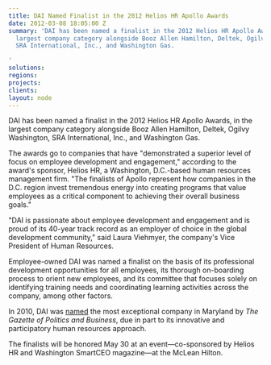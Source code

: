 ```yaml
---
title: DAI Named Finalist in the 2012 Helios HR Apollo Awards
date: 2012-03-08 18:05:00 Z
summary: 'DAI has been named a finalist in the 2012 Helios HR Apollo Awards, in the
  largest company category alongside Booz Allen Hamilton, Deltek, Ogilvy Washington,
  SRA International, Inc., and Washington Gas.

'
solutions: 
regions: 
projects: 
clients: 
layout: node
---
```


DAI has been named a finalist in the 2012 Helios HR Apollo Awards, in the largest company category alongside Booz Allen Hamilton, Deltek, Ogilvy Washington, SRA International, Inc., and Washington Gas.

The awards go to companies that have "demonstrated a superior level of focus on employee development and engagement," according to the award's sponsor, Helios HR, a Washington, D.C.-based human resources management firm. "The finalists of Apollo represent how companies in the D.C. region invest tremendous energy into creating programs that value employees as a critical component to achieving their overall business goals."

"DAI is passionate about employee development and engagement and is proud of its 40-year track record as an employer of choice in the global development community," said Laura Viehmyer, the company's Vice President of Human Resources.

Employee-owned DAI was named a finalist on the basis of its professional development opportunities for all employees, its thorough on-boarding process to orient new employees, and its committee that focuses solely on identifying training needs and coordinating learning activities across the company, among other factors.

In 2010, DAI was [named][3] the most exceptional company in Maryland by _The Gazette of Politics and Business_, due in part to its innovative and participatory human resources approach.     

The finalists will be honored May 30 at an event—co-sponsored by Helios HR and Washington SmartCEO magazine—at the McLean Hilton.

[3]: ../../news-publications/news/dai-named-most-exceptional-company-maryland
